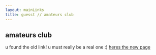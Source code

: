 ```yaml
---
layout: mainLinks
title: guesst // amateurs club
---
```


## amateurs club   

u found the old link! u must really be a real one :) [heres the new page](https://planet-home-jekyll-site.pages.dev/amateurs-club)

<!-- <img src="REDACTED" alt="Club Amateur Poster" class="amateursClubImage">


amateurs club is a weekly communal art and learning event.
- come when you want, dont when you dont. 
- come if you want to relax with people after the week.
- come if you want to learn something new.
- come if you want to see people do what they love.
- come to cowork on your artistic projects
- come for the weekly communion.
{: .carrotList }

this form will serve as our rsvp and planner for who is coming and what they will bring. please try to keep signups to around 15 ppl maximum per week, we wanna make sure there is enough space for people to fully engage with one another. we hope this will be a space of learning, community, and ritual. see you there <3

<iframe class="airtable-embed" src="https://airtable.com/embed/appLKheCnPwzGQm3g/shrddVoybMIpSJdBR?layout=card" frameborder="0" onmousewheel="" width="100%" height="533" style="background: transparent; border: 1px solid #ccc;"></iframe>

[heres the sign up sheet](https://airtable.com/appLKheCnPwzGQm3g/pagrcvEUwXel2vqYW/form) (password is: planethome) -->